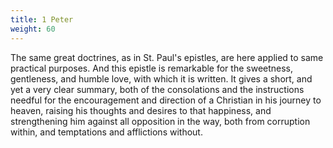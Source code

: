 ```yaml
---
title: 1 Peter
weight: 60
---
```


The same great doctrines, as in St. Paul's epistles, are here applied to same practical purposes. And this epistle is remarkable for the sweetness, gentleness, and humble love, with which it is written. It gives a short, and yet a very clear summary, both of the consolations and the instructions needful for the encouragement and direction of a Christian in his journey to heaven, raising his thoughts and desires to that happiness, and strengthening him against all opposition in the way, both from corruption within, and temptations and afflictions without.
